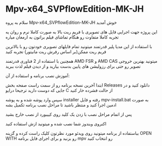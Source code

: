 # Mpv-x64_SVPflowEdition-MK-JH
سلام
 به پروه Mpv-x64_SVPflowEdition-MK-JH خوش آمدید

این پروژه جهت اجرایی فایل های تصویری با فریم ریت بالا به صورت کاملا نرم و روان یه تجربه کاملا متفاوت رو هنگام تماشای فیلم براتون به ارمغان میاره

با استفاده از این مدیا پلیر قدرتمند میتونید تمام فایلهای تصویری خودتون رو با بالاترین فریم ریت ممکن(بر اساس رفرش ریت مانیتور) تجربه کنید

همچنین با استفاده از 2 فناوری قدرتمند AMD FSR و AMD CAS میتونید بهترین خروجی تصویر رو حتی برای رزولیشن های پایین بدست بیارید و از دیدن فیلم لذت ببرید

آموزش نصب برنامه و استفاده از آن:

ابتدا آخرین نسخه برنامه رو از سمت راست صفحه بخش Releases دانلود کنید و در جایی که دوست دارید ترجیحا درایو C از حالت فشرده خار کنید

سپس وارد پوشه شده و به پوشه installer رفته و فایل mpv-install.bat به صورت ادمین اجرا کنید و منتظر باشید تا مراحل نصب برنامه تکمیل بشه

پس از اتمام مراحل نصب با زدن یک کلید روی کییبورد از نصب خارج بشید 

اکنروی ویندوز شما نصب شده  و میتونید ازش استفاده کنید

بباستفاده از برنامه میتونید روی ویدئو مورد نظرتون کلیک راست کرده و گزینه OPEN WITH رو بزنید و برای اجرای فایل برنامه mpv رو انتخاب کنید
